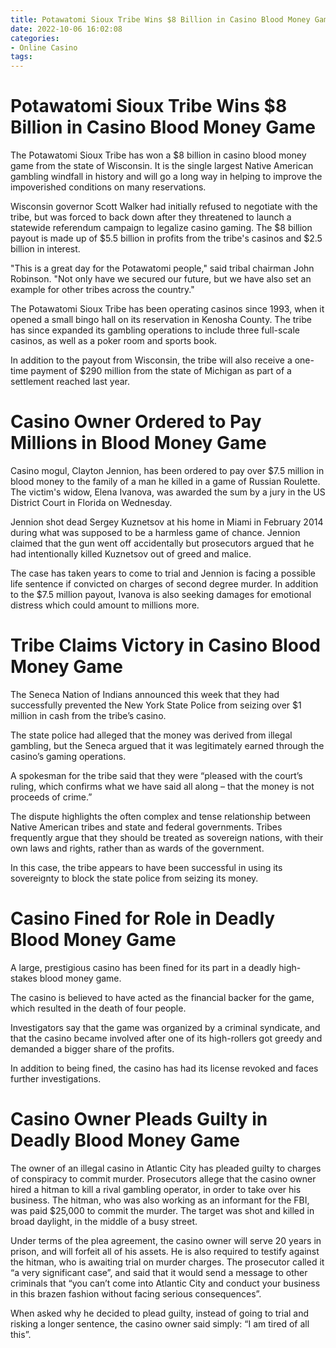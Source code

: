 ```yaml
---
title: Potawatomi Sioux Tribe Wins $8 Billion in Casino Blood Money Game
date: 2022-10-06 16:02:08
categories:
- Online Casino
tags:
---
```



#  Potawatomi Sioux Tribe Wins $8 Billion in Casino Blood Money Game

The Potawatomi Sioux Tribe has won a $8 billion in casino blood money game from the state of Wisconsin. It is the single largest Native American gambling windfall in history and will go a long way in helping to improve the impoverished conditions on many reservations.

Wisconsin governor Scott Walker had initially refused to negotiate with the tribe, but was forced to back down after they threatened to launch a statewide referendum campaign to legalize casino gaming. The $8 billion payout is made up of $5.5 billion in profits from the tribe's casinos and $2.5 billion in interest.

"This is a great day for the Potawatomi people," said tribal chairman John Robinson. "Not only have we secured our future, but we have also set an example for other tribes across the country."

The Potawatomi Sioux Tribe has been operating casinos since 1993, when it opened a small bingo hall on its reservation in Kenosha County. The tribe has since expanded its gambling operations to include three full-scale casinos, as well as a poker room and sports book.

In addition to the payout from Wisconsin, the tribe will also receive a one-time payment of $290 million from the state of Michigan as part of a settlement reached last year.

#  Casino Owner Ordered to Pay Millions in Blood Money Game

Casino mogul, Clayton Jennion, has been ordered to pay over $7.5 million in blood money to the family of a man he killed in a game of Russian Roulette. The victim's widow, Elena Ivanova, was awarded the sum by a jury in the US District Court in Florida on Wednesday.

Jennion shot dead Sergey Kuznetsov at his home in Miami in February 2014 during what was supposed to be a harmless game of chance. Jennion claimed that the gun went off accidentally but prosecutors argued that he had intentionally killed Kuznetsov out of greed and malice.

The case has taken years to come to trial and Jennion is facing a possible life sentence if convicted on charges of second degree murder. In addition to the $7.5 million payout, Ivanova is also seeking damages for emotional distress which could amount to millions more.

#  Tribe Claims Victory in Casino Blood Money Game

The Seneca Nation of Indians announced this week that they had successfully prevented the New York State Police from seizing over $1 million in cash from the tribe’s casino.

The state police had alleged that the money was derived from illegal gambling, but the Seneca argued that it was legitimately earned through the casino’s gaming operations.

A spokesman for the tribe said that they were “pleased with the court’s ruling, which confirms what we have said all along – that the money is not proceeds of crime.”

The dispute highlights the often complex and tense relationship between Native American tribes and state and federal governments. Tribes frequently argue that they should be treated as sovereign nations, with their own laws and rights, rather than as wards of the government.

In this case, the tribe appears to have been successful in using its sovereignty to block the state police from seizing its money.

#  Casino Fined for Role in Deadly Blood Money Game

A large, prestigious casino has been fined for its part in a deadly high-stakes blood money game.

The casino is believed to have acted as the financial backer for the game, which resulted in the death of four people.

Investigators say that the game was organized by a criminal syndicate, and that the casino became involved after one of its high-rollers got greedy and demanded a bigger share of the profits.

In addition to being fined, the casino has had its license revoked and faces further investigations.

#  Casino Owner Pleads Guilty in Deadly Blood Money Game

The owner of an illegal casino in Atlantic City has pleaded guilty to charges of conspiracy to commit murder. Prosecutors allege that the casino owner hired a hitman to kill a rival gambling operator, in order to take over his business. The hitman, who was also working as an informant for the FBI, was paid $25,000 to commit the murder. The target was shot and killed in broad daylight, in the middle of a busy street.

Under terms of the plea agreement, the casino owner will serve 20 years in prison, and will forfeit all of his assets. He is also required to testify against the hitman, who is awaiting trial on murder charges. The prosecutor called it “a very significant case”, and said that it would send a message to other criminals that “you can’t come into Atlantic City and conduct your business in this brazen fashion without facing serious consequences”.

When asked why he decided to plead guilty, instead of going to trial and risking a longer sentence, the casino owner said simply: “I am tired of all this”.